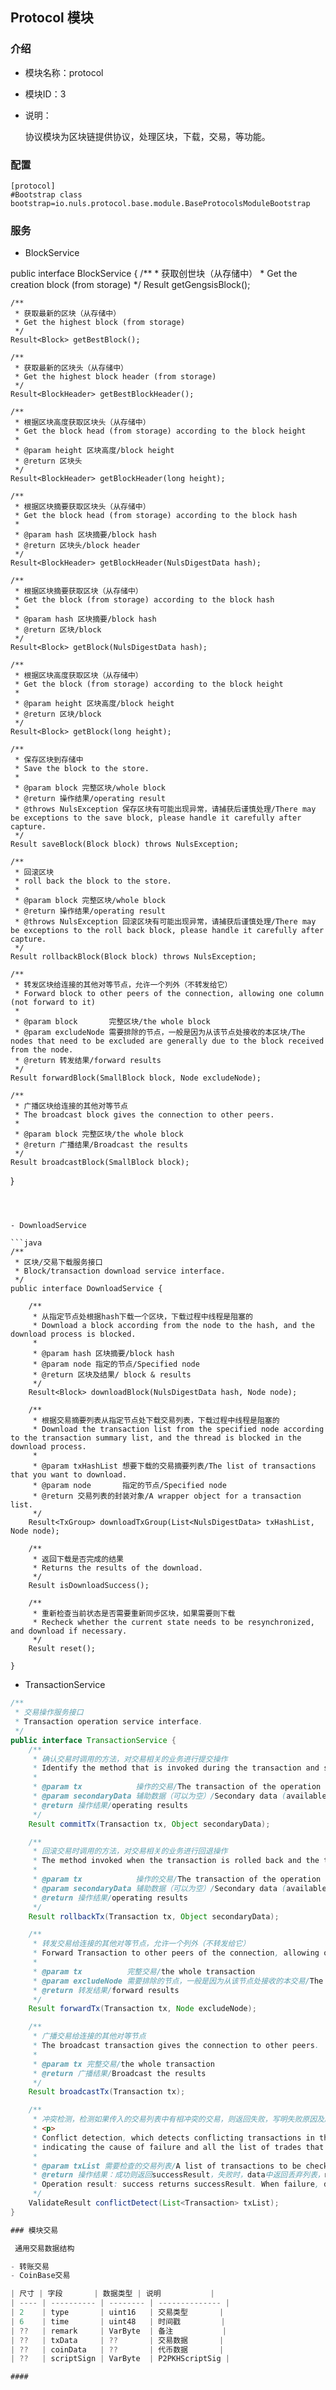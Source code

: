 ## Protocol  模块

### 介绍

- 模块名称：protocol

- 模块ID：3

- 说明： 

  协议模块为区块链提供协议，处理区块，下载，交易，等功能。

### 配置


    [protocol]
    #Bootstrap class
    bootstrap=io.nuls.protocol.base.module.BaseProtocolsModuleBootstrap


### 服务

- BlockService

public interface BlockService {
    /**
     * 获取创世块（从存储中）
     * Get the creation block (from storage)
     */
    Result<Block>  getGengsisBlock();

    /**
     * 获取最新的区块（从存储中）
     * Get the highest block (from storage)
     */
    Result<Block> getBestBlock();

    /**
     * 获取最新的区块头（从存储中）
     * Get the highest block header (from storage)
     */
    Result<BlockHeader> getBestBlockHeader();

    /**
     * 根据区块高度获取区块头（从存储中）
     * Get the block head (from storage) according to the block height
     *
     * @param height 区块高度/block height
     * @return 区块头
     */
    Result<BlockHeader> getBlockHeader(long height);

    /**
     * 根据区块摘要获取区块头（从存储中）
     * Get the block head (from storage) according to the block hash
     *
     * @param hash 区块摘要/block hash
     * @return 区块头/block header
     */
    Result<BlockHeader> getBlockHeader(NulsDigestData hash);

    /**
     * 根据区块摘要获取区块（从存储中）
     * Get the block (from storage) according to the block hash
     *
     * @param hash 区块摘要/block hash
     * @return 区块/block
     */
    Result<Block> getBlock(NulsDigestData hash);

    /**
     * 根据区块高度获取区块（从存储中）
     * Get the block (from storage) according to the block height
     *
     * @param height 区块高度/block height
     * @return 区块/block
     */
    Result<Block> getBlock(long height);

    /**
     * 保存区块到存储中
     * Save the block to the store.
     *
     * @param block 完整区块/whole block
     * @return 操作结果/operating result
     * @throws NulsException 保存区块有可能出现异常，请捕获后谨慎处理/There may be exceptions to the save block, please handle it carefully after capture.
     */
    Result saveBlock(Block block) throws NulsException;

    /**
     * 回滚区块
     * roll back the block to the store.
     *
     * @param block 完整区块/whole block
     * @return 操作结果/operating result
     * @throws NulsException 回滚区块有可能出现异常，请捕获后谨慎处理/There may be exceptions to the roll back block, please handle it carefully after capture.
     */
    Result rollbackBlock(Block block) throws NulsException;

    /**
     * 转发区块给连接的其他对等节点，允许一个列外（不转发给它）
     * Forward block to other peers of the connection, allowing one column (not forward to it)
     *
     * @param block       完整区块/the whole block
     * @param excludeNode 需要排除的节点，一般是因为从该节点处接收的本区块/The nodes that need to be excluded are generally due to the block received from the node.
     * @return 转发结果/forward results
     */
    Result forwardBlock(SmallBlock block, Node excludeNode);

    /**
     * 广播区块给连接的其他对等节点
     * The broadcast block gives the connection to other peers.
     *
     * @param block 完整区块/the whole block
     * @return 广播结果/Broadcast the results
     */
    Result broadcastBlock(SmallBlock block);
}
```



- DownloadService 

```java
/**
 * 区块/交易下载服务接口
 * Block/transaction download service interface.
 */
public interface DownloadService {

    /**
     * 从指定节点处根据hash下载一个区块，下载过程中线程是阻塞的
     * Download a block according from the node to the hash, and the download process is blocked.
     *
     * @param hash 区块摘要/block hash
     * @param node 指定的节点/Specified node
     * @return 区块及结果/ block & results
     */
    Result<Block> downloadBlock(NulsDigestData hash, Node node);

    /**
     * 根据交易摘要列表从指定节点处下载交易列表，下载过程中线程是阻塞的
     * Download the transaction list from the specified node according to the transaction summary list, and the thread is blocked in the download process.
     *
     * @param txHashList 想要下载的交易摘要列表/The list of transactions that you want to download.
     * @param node       指定的节点/Specified node
     * @return 交易列表的封装对象/A wrapper object for a transaction list.
     */
    Result<TxGroup> downloadTxGroup(List<NulsDigestData> txHashList, Node node);

    /**
     * 返回下载是否完成的结果
     * Returns the results of the download.
     */
    Result isDownloadSuccess();

    /**
     * 重新检查当前状态是否需要重新同步区块，如果需要则下载
     * Recheck whether the current state needs to be resynchronized, and download if necessary.
     */
    Result reset();

}

```



- TransactionService

```java
/**
 * 交易操作服务接口
 * Transaction operation service interface.
 */
public interface TransactionService {
    /**
     * 确认交易时调用的方法，对交易相关的业务进行提交操作
     * Identify the method that is invoked during the transaction and submit the transaction related business.
     *
     * @param tx            操作的交易/The transaction of the operation
     * @param secondaryData 辅助数据（可以为空）/Secondary data (available for null)
     * @return 操作结果/operating results
     */
    Result commitTx(Transaction tx, Object secondaryData);

    /**
     * 回滚交易时调用的方法，对交易相关的业务进行回退操作
     * The method invoked when the transaction is rolled back and the transaction related business is returned.
     *
     * @param tx            操作的交易/The transaction of the operation
     * @param secondaryData 辅助数据（可以为空）/Secondary data (available for null)
     * @return 操作结果/operating results
     */
    Result rollbackTx(Transaction tx, Object secondaryData);

    /**
     * 转发交易给连接的其他对等节点，允许一个列外（不转发给它）
     * Forward Transaction to other peers of the connection, allowing one column (not forward to it)
     *
     * @param tx          完整交易/the whole transaction
     * @param excludeNode 需要排除的节点，一般是因为从该节点处接收的本交易/The nodes that need to be excluded are generally due to the transaction received from the node.
     * @return 转发结果/forward results
     */
    Result forwardTx(Transaction tx, Node excludeNode);

    /**
     * 广播交易给连接的其他对等节点
     * The broadcast transaction gives the connection to other peers.
     *
     * @param tx 完整交易/the whole transaction
     * @return 广播结果/Broadcast the results
     */
    Result broadcastTx(Transaction tx);

    /**
     * 冲突检测，检测如果传入的交易列表中有相冲突的交易，则返回失败，写明失败原因及所有的应该舍弃的交易列表
     * <p>
     * Conflict detection, which detects conflicting transactions in the incoming transaction list, returns failure,
     * indicating the cause of failure and all the list of trades that should be discarded.
     *
     * @param txList 需要检查的交易列表/A list of transactions to be checked.
     * @return 操作结果：成功则返回successResult，失败时，data中返回丢弃列表，msg中返回冲突原因
     * Operation result: success returns successResult. When failure, data returns the discard list, and MSG returns the cause of conflict.
     */
    ValidateResult conflictDetect(List<Transaction> txList);
}

### 模块交易

 通用交易数据结构

- 转账交易
- CoinBase交易

| 尺寸 | 字段       | 数据类型 | 说明           |
| ---- | ---------- | -------- | -------------- |
| 2    | type       | uint16   | 交易类型       |
| 6    | time       | uint48   | 时间戳         |
| ??   | remark     | VarByte  | 备注           |
| ??   | txData     | ??       | 交易数据       |
| ??   | coinData   | ??       | 代币数据       |
| ??   | scriptSign | VarByte  | P2PKHScriptSig |

#### 
